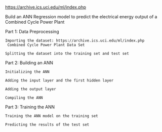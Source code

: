 https://archive.ics.uci.edu/ml/index.php

Build an ANN Regression model to predict the electrical energy output of a Combined Cycle Power Plant

Part 1: Data Preprocessing

    Importing the dataset: https://archive.ics.uci.edu/ml/index.php
     Combined Cycle Power Plant Data Set

    Splitting the dataset into the training set and test set

Part 2: Building an ANN

    Initializing the ANN

    Adding the input layer and the first hidden layer

    Adding the output layer

    Compiling the ANN

Part 3: Training the ANN

    Training the ANN model on the training set

    Predicting the results of the test set